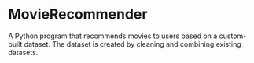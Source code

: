 # MovieRecommender
A Python program that recommends movies to users based on a custom-built dataset. The dataset is created by cleaning and combining existing datasets.
